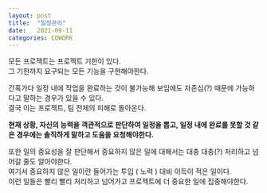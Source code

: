 ```yaml
---
layout: post
title:  "일정관리"
date:   2021-09-11
categories: COWORK
---
```


모든 프로젝트는 프로젝트 기한이 있다.         
그 기한까지 요구되는 모든 기능을 구현해야한다.         

간혹가다 일정 내에 작업을 완료하는 것이 불가능해 보임에도 자존심(?) 때문에 가능하다고 말하는 경우가 있을 수 있다.     
결국 이는 프로젝트, 팀 전체의 피해로 돌아온다.        

**현재 상황, 자신의 능력을 객관적으로 판단하여 일정을 뽑고, 일정 내에 완료를 못할 것 같은 경우에는 솔직하게 말하고 도움을 요청해야한다.**         

또한 일의 중요성을 잘 판단해서 중요하지 않은 일에 대해서는 대충 대충(?) 처리하고 넘어갈 줄도 알아야한다.           
여기서 중요하지 않은 일이란 들어가는 투입 ( 노력 ) 대비 이득이 적은 일이다.       
이런 일들은 빨리 빨리 처리하고 넘어가고 프로젝트에 더 중요한 일에 집중해야한다.          